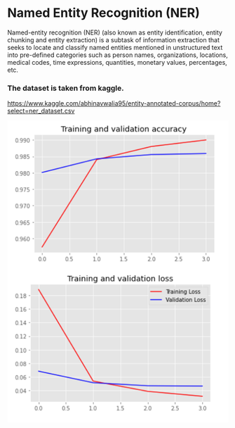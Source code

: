 # Named Entity Recognition (NER)

Named-entity recognition (NER) (also known as entity identification, entity chunking and entity extraction) is a subtask of information extraction that seeks to locate and classify named entities mentioned in unstructured text into pre-defined categories such as person names, organizations, locations, medical codes, time expressions, quantities, monetary values, percentages, etc. 

### The dataset is taken from kaggle. 
https://www.kaggle.com/abhinavwalia95/entity-annotated-corpus/home?select=ner_dataset.csv

![](picture.PNG)

